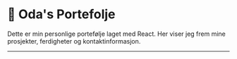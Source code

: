 # 🎨 Oda's Portefolje

Dette er min personlige portefølje laget med React. Her viser jeg frem mine prosjekter, ferdigheter og kontaktinformasjon.

---
